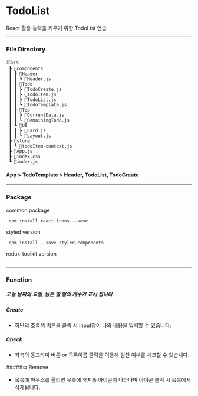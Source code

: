 # TodoList

React 활용 능력을 키우기 위한 TodoList 연습

----------------------

### File Directory 

```
📦src
 ┣ 📂components
 ┃ ┣ 📂Header
 ┃ ┃ ┗ 📜Header.js
 ┃ ┣ 📂Todo
 ┃ ┃ ┣ 📜TodoCreate.js
 ┃ ┃ ┣ 📜TodoItem.js
 ┃ ┃ ┣ 📜TodoList.js
 ┃ ┃ ┗ 📜TodoTemplate.js
 ┃ ┣ 📂Top
 ┃ ┃ ┣ 📜CurrentData.js
 ┃ ┃ ┗ 📜RemainingTodo.js
 ┃ ┗ 📂UI
 ┃ ┃ ┣ 📜Card.js
 ┃ ┃ ┗ 📜Layout.js
 ┣ 📂store
 ┃ ┗ 📜todoItem-context.js
 ┣ 📜App.js
 ┣ 📜index.css
 ┗ 📜index.js
 ```
 
 #### App > TodoTemplate > Header, TodoList, TodoCreate
 
 --------------------------
 
### Package

common package
```
 npm install react-icons --save
```
styled version
```
 npm install --save styled-components
```
redux-toolkit version
```
```

------------------------------

### Function

##### 오늘 날짜와 요일, 남은 할 일의 개수가 표시 됩니다.

##### Create
+ 하단의 초록색 버튼을 클릭 시 input창이 나와 내용을 입력할 수 있습니다.

##### Check
+ 좌측의 동그라미 버튼 or 목록이름 클릭을 이용해 실천 여부를 체크할 수 있습니다.

#####ㅁ Remove
+ 목록에 마우스를 올리면 우측에 휴지통 아이콘이 나타나며 아이콘 클릭 시 목록에서 삭제됩니다.

